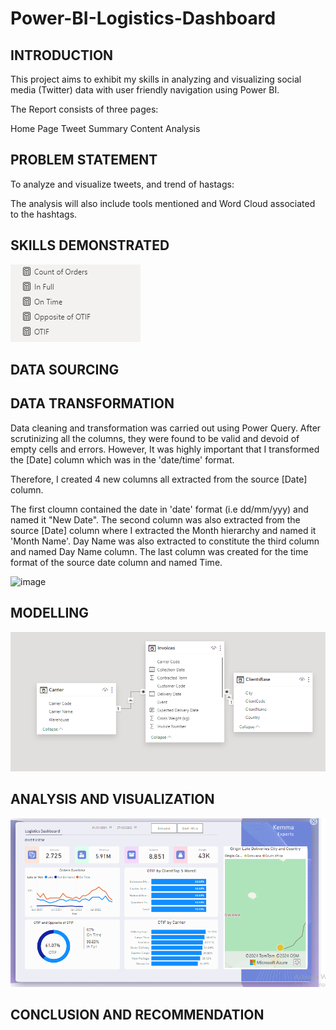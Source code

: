 # Power-BI-Logistics-Dashboard

## INTRODUCTION
This project aims to exhibit my skills in analyzing and visualizing social media (Twitter) data with user friendly navigation using Power BI.

The Report consists of three pages:

Home Page
Tweet Summary
Content Analysis


## PROBLEM STATEMENT
To analyze and visualize tweets, and trend of hastags:

The analysis will also include tools mentioned and Word Cloud associated to the hashtags.

## SKILLS DEMONSTRATED
![](Measures_LD.png)
## DATA SOURCING

## DATA TRANSFORMATION
Data cleaning and transformation was carried out using Power Query. After scrutinizing all the columns, they were found to be valid and devoid of empty cells and errors. However, It was highly important that I transformed the [Date] column which was in the 'date/time' format.

Therefore, I created 4 new columns all extracted from the source [Date] column.

The first cloumn contained the date in 'date' format (i.e dd/mm/yyy) and named it "New Date".
The second column was also extracted from the source [Date] column where I extracted the Month hierarchy and named it 'Month Name'.
Day Name was also extracted to constitute the third column and named Day Name column.
The last column was created for the time format of the source date column and named Time.

![image](https://github.com/zezor/Power-BI-Logistics-Dashboard/assets/39943217/d664b2e2-99ce-4c82-b222-ee34e6acbfa8)

## MODELLING
![](Model_LD.png)

## ANALYSIS AND VISUALIZATION
![](Report_LD.png)
## CONCLUSION AND RECOMMENDATION



